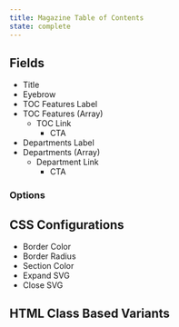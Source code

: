 ```yaml
---
title: Magazine Table of Contents
state: complete
---
```


## Fields

- Title
- Eyebrow
- TOC Features Label
- TOC Features (Array)
  - TOC Link
    - CTA
- Departments Label
- Departments (Array)
  - Department Link
    - CTA

### Options

## CSS Configurations

- Border Color
- Border Radius
- Section Color
- Expand SVG
- Close SVG

## HTML Class Based Variants
